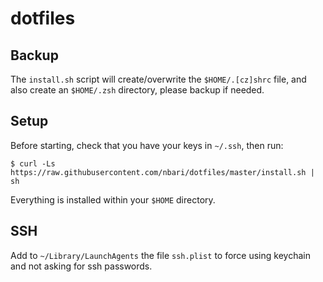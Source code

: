 # dotfiles


Backup
------

The ``install.sh`` script  will create/overwrite the ``$HOME/.[cz]shrc`` file, and
also create an ``$HOME/.zsh`` directory, please backup if needed.


Setup
-----

Before starting, check that you have your keys in `~/.ssh`, then run:

    $ curl -Ls https://raw.githubusercontent.com/nbari/dotfiles/master/install.sh | sh

Everything is installed within your ``$HOME`` directory.


SSH
---

Add to `~/Library/LaunchAgents` the file `ssh.plist` to force using keychain and
not asking for ssh passwords.
